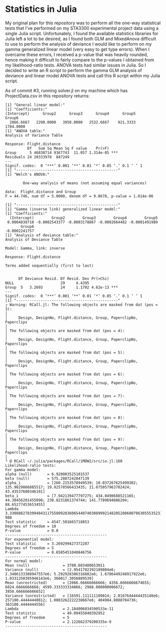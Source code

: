 # Statistics in Julia
My original plan for this repository was to perform all the one-way statistical tests that I've performed on my STA3300 experimental project data using a single Julia script. Unfortunately, I found the available statistics libraries for Julia left a lot to be desired, as I found both GLM and MixedAnova difficult to use to perform the analysis of deviance I would like to perform on my gamma generalized linear model (very easy to get type errors). When I overcame these errors, I received a p-value that was heavily rounded, hence making it difficult to fairly compare to the p-values I obtained from my likelihood-ratio tests. ANOVA tests had similar issues in Julia. So I decided to write an R script to perform the gamma GLM analysis of deviance and linear model ANOVA tests and call this R script within my Julia script.

As of commit #3, running solver.jl on my machine which has ProjectData.csv in this repository returns:

```
[1] "General linear model:"
[1] "Coefficients:"
(Intercept)      Group2      Group3      Group4      Group5      Group6 
  2066.6667   2290.0000   3958.0000   2532.6667    921.3333   1784.0000 
[1] "ANOVA table:"
Analysis of Variance Table

Response: Flight.distance
          Df   Sum Sq Mean Sq F value    Pr(>F)    
Group      5 46838714 9367743  11.057 1.314e-05 ***
Residuals 24 20333978  847249                      
---
Signif. codes:  0 ‘***’ 0.001 ‘**’ 0.01 ‘*’ 0.05 ‘.’ 0.1 ‘ ’ 1
[1] "----------------------------------------------"
[1] "Welch's ANOVA:"

        One-way analysis of means (not assuming equal variances)

data:  Flight.distance and Group
F = 44.746, num df = 5.0000, denom df = 9.8678, p-value = 1.814e-06

[1] "----------------------------------------------"
[1] "Gamma (inverse link) generalized linear model:"
[1] "Coefficients:"
  (Intercept)        Group2        Group3        Group4        Group5 
 0.0004838710 -0.0002543377 -0.0003178867 -0.0002664482 -0.0001491989 
       Group6 
-0.0002241757 
[1] "Analysis of deviance table:"
Analysis of Deviance Table

Model: Gamma, link: inverse

Response: Flight.distance

Terms added sequentially (first to last)


      Df Deviance Resid. Df Resid. Dev Pr(>Chi)    
NULL                     29     4.4395             
Group  5   3.2693        24     1.1702 4.62e-13 ***
---
Signif. codes:  0 ‘***’ 0.001 ‘**’ 0.01 ‘*’ 0.05 ‘.’ 0.1 ‘ ’ 1
[1] "----------------------------------------------"
┌ Warning: RCall.jl: The following objects are masked from dat (pos = 3):
│ 
│     Design, DesignNo, Flight.distance, Group, PaperclipNo, Paperclips
│ 
│ The following objects are masked from dat (pos = 4):
│ 
│     Design, DesignNo, Flight.distance, Group, PaperclipNo, Paperclips
│ 
│ The following objects are masked from dat (pos = 5):
│ 
│     Design, DesignNo, Flight.distance, Group, PaperclipNo, Paperclips
│ 
│ The following objects are masked from dat (pos = 6):
│ 
│     Design, DesignNo, Flight.distance, Group, PaperclipNo, Paperclips
│ 
│ The following objects are masked from dat (pos = 7):
│ 
│     Design, DesignNo, Flight.distance, Group, PaperclipNo, Paperclips
│ 
│ The following objects are masked from dat (pos = 8):
│ 
│     Design, DesignNo, Flight.distance, Group, PaperclipNo, Paperclips
│ 
│ The following objects are masked from dat (pos = 9):
│ 
│     Design, DesignNo, Flight.distance, Group, PaperclipNo, Paperclips
│ 
└ @ RCall ~/.julia/packages/RCall/iMDW2/src/io.jl:160
Likelihood-ratio tests:
For gamma model:
alpha (null)       = 6.920003525101537
beta (null)        = 575.2887242847139
alpha_i            = [260.2153578949539; 10.037267625499302; 135.9829866885517; 19.92578566433435; 21.075057963702424; 43.43537680346101]
beta_i             = [7.942139477797275; 434.0490688521165; 44.30456201455098; 230.8231861374744; 141.7789694886204; 88.65277453653455]
Lambda             = 3.330888278399484311755809283606544074030899921482052806807963055535231452810561e-988
Test statistic     = 4547.501665718853
Degrees of freedom = 10
P-value            = 0.0
----------------------------------------------
For exponential model:
Test statistic     = 3.269299427372287
Degrees of freedom = 5
P-value            = 0.6585451040846756
----------------------------------------------
For normal model:
Mean (null)               = 3780.603400653011
Variance (null)           = [2.9541702392189084e6; 2.3486133308947557e6; 5.292920386316882e6; 1.6786449248917922e6; 1.0331250395946143e6; 368017.3056889539]
Mean (unrestricted)       = [2066.66666666666; 4356.6666666674655; 6024.6666666668; 4599.333333334066; 2988.000000006672; 3850.666666666652]
Variance (unrestricted)   = [16591.111111109014; 2.0167644444435148e6; 257100.44444440812; 1.0083262222238667e6; 404904.8888784736; 363108.4444444556]
Lambda                    = 2.184006034590533e-11
Test statistic            = 49.09455040392952
Degrees of freedom        = 5
P-value                   = 2.122662379200335e-9
----------------------------------------------
```